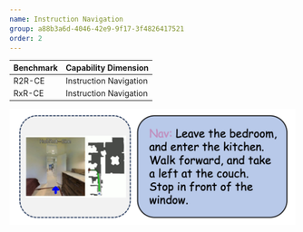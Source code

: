 ```yaml
---
name: Instruction Navigation
group: a88b3a6d-4046-42e9-9f17-3f4826417521
order: 2
---
```


| **Benchmark** | **Capability Dimension** |
|---------------|--------------------------|
| R2R-CE        | Instruction Navigation   |
| RxR-CE        | Instruction Navigation   |

![alt text](instructionnavigation.png)
